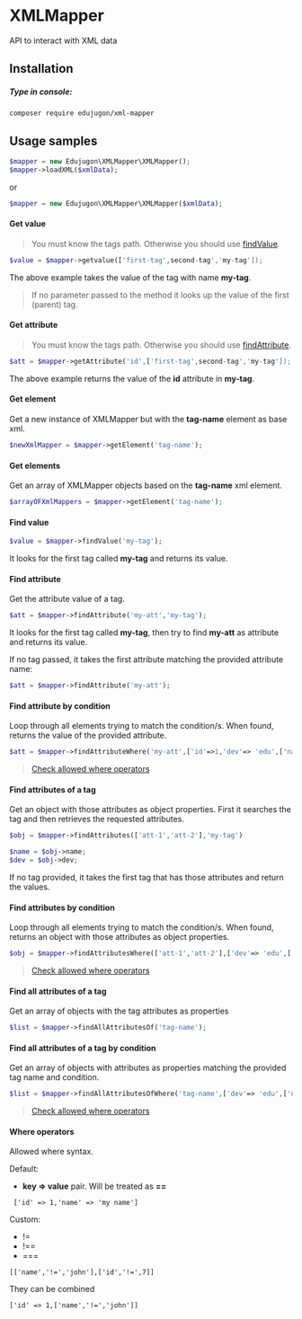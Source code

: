 # XMLMapper

API to interact with XML data

##  Installation

##### Type in console:

```
composer require edujugon/xml-mapper
```

##  Usage samples

```php
$mapper = new Edujugon\XMLMapper\XMLMapper();
$mapper->loadXML($xmlData);
```

or

```php
$mapper = new Edujugon\XMLMapper\XMLMapper($xmlData);
```

#### Get value

> You must know the tags path. Otherwise you should use [findValue](https://github.com/edujugon/XMLMapper#findvalue).

```php
$value = $mapper->getvalue(['first-tag',second-tag','my-tag']);
```

The above example takes the value of the tag with name **my-tag**.

> If no parameter passed to the method it looks up the value of the first (parent) tag.

#### Get attribute

> You must know the tags path. Otherwise you should use [findAttribute](https://github.com/edujugon/XMLMapper#findattribute).

```php
$att = $mapper->getAttribute('id',['first-tag',second-tag','my-tag']);
```

The above example returns the value of the **id** attribute in **my-tag**.

#### Get element

Get a new instance of XMLMapper but with the **tag-name** element as base xml.

```php
$newXmlMapper = $mapper->getElement('tag-name');
```

#### Get elements

Get an array of XMLMapper objects based on the **tag-name** xml element.

```php
$arrayOFXmlMappers = $mapper->getElement('tag-name');
```

#### Find value

```php
$value = $mapper->findValue('my-tag');
```

It looks for the first tag called **my-tag** and returns its value.

#### Find attribute

Get the attribute value of a tag.

```php
$att = $mapper->findAttribute('my-att','my-tag');
```

It looks for the first tag called **my-tag**, then try to find **my-att** as attribute and returns its value.

If no tag passed, it takes the first attribute matching the provided attribute name:

```php
$att = $mapper->findAttribute('my-att');
```

#### Find attribute by condition

Loop through all elements trying to match the condition/s.
When found, returns the value of the provided attribute.

```php
$att = $mapper->findAttributeWhere('my-att',['id'=>1,'dev'=> 'edu',['name','!=','john']])
```
> [Check allowed where operators](https://github.com/edujugon/XMLMapper#whereoperators)

#### Find attributes of a tag

Get an object with those attributes as object properties.
First it searches the tag and then retrieves the requested attributes.

```php
$obj = $mapper->findAttributes(['att-1','att-2'],'my-tag')

$name = $obj->name;
$dev = $obj->dev;
```

If no tag provided, it takes the first tag that has those attributes and return the values.

#### Find attributes by condition

Loop through all elements trying to match the condition/s.
When found, returns an object with those attributes as object properties.

```php
$obj = $mapper->findAttributesWhere(['att-1','att-2'],['dev'=> 'edu',['name','!=','john']])
```
> [Check allowed where operators](https://github.com/edujugon/XMLMapper#whereoperators)

#### Find all attributes of a tag

Get an array of objects with the tag attributes as properties

```php
$list = $mapper->findAllAttributesOf('tag-name');
```

#### Find all attributes of a tag by condition

Get an array of objects with attributes as properties matching the provided tag name and condition.

```php
$list = $mapper->findAllAttributesOfWhere('tag-name',['dev'=> 'edu',['name','!=','john']])
```
> [Check allowed where operators](https://github.com/edujugon/XMLMapper#whereoperators)

#### Where operators

Allowed where syntax.

Default:
*   **key => value** pair. Will be treated as **==**
```
 ['id' => 1,'name' => 'my name']
```

Custom:
*   !=
*   !==
*   ===
```
[['name','!=','john'],['id','!=',7]]
```

They can be combined
```
['id' => 1,['name','!=','john']]
```